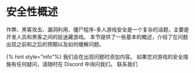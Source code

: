 # 安全性概述

作弊、黑客攻击、漏洞利用、僵尸程序-多人游戏安全是一个复杂的话题，主要是开发人员和黑客之间的捉迷藏游戏。 本节提供了一些基本的概述，介绍了在问题出现之前和之后的预期以及如何缓解问题。

{% hint style="info"%}
我们会在出现问题时添加内容。 如果您对游戏的安全措施有任何疑问，请随时在 Discord 中询问我们。
联系我们
